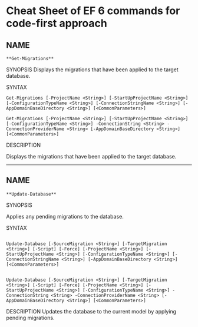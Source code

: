 # Cheat Sheet of EF 6 commands for code-first approach

## NAME
    **Get-Migrations**
    
SYNOPSIS
    Displays the migrations that have been applied to the target database.
    
    
SYNTAX
```
Get-Migrations [-ProjectName <String>] [-StartUpProjectName <String>] [-ConfigurationTypeName <String>] [-ConnectionStringName <String>] [-AppDomainBaseDirectory <String>] [<CommonParameters>]
    
Get-Migrations [-ProjectName <String>] [-StartUpProjectName <String>] [-ConfigurationTypeName <String>] -ConnectionString <String> -ConnectionProviderName <String> [-AppDomainBaseDirectory <String>] [<CommonParameters>]
```

    
DESCRIPTION

Displays the migrations that have been applied to the target database.
    
---

## NAME
    **Update-Database**
    
SYNOPSIS

Applies any pending migrations to the database.
    
    
SYNTAX
```

Update-Database [-SourceMigration <String>] [-TargetMigration <String>] [-Script] [-Force] [-ProjectName <String>] [-StartUpProjectName <String>] [-ConfigurationTypeName <String>] [-ConnectionStringName <String>] [-AppDomainBaseDirectory <String>] [<CommonParameters>]
    

Update-Database [-SourceMigration <String>] [-TargetMigration <String>] [-Script] [-Force] [-ProjectName <String>] [-StartUpProjectName <String>] [-ConfigurationTypeName <String>] -ConnectionString <String> -ConnectionProviderName <String> [-AppDomainBaseDirectory <String>] [<CommonParameters>]
```
    
DESCRIPTION
    Updates the database to the current model by applying pending migrations.
